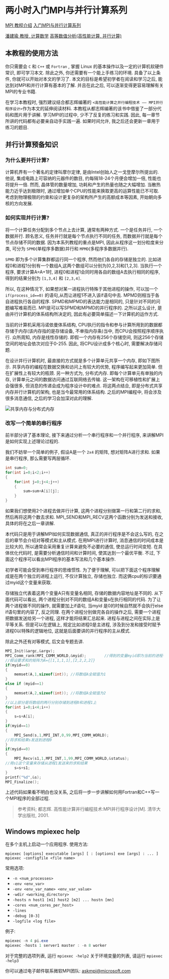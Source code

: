 # 两小时入门MPI与并行计算系列

[MPI 教程介绍](https://mpitutorial.com/tutorials/mpi-introduction/zh_cn/) 
[入门MPI与并行计算系列](https://zhuanlan.zhihu.com/p/355652501)

[潘建瑜 教授, 计算数学](https://math.ecnu.edu.cn/~jypan/Teaching.html)
[高等数值分析(高性能计算, 并行计算)](https://math.ecnu.edu.cn/~jypan/Teaching/ParaComp/index.html)

## 本教程的使用方法

你只需要会 `C` 和 `C++` 或 `Fortran` ,
掌握 Linux 的基本操作以及一定的计算机软硬件常识, 即可学习本文.
除此之外, 你还需要有一个能上手练习的环境.
具备了以上条件, 你就可以开始对本文的学习了.
本文的目标是希望初学者在阅读和学习之后, 能达到对MPI和并行计算有基本的了解.
并且在此之后, 可以逐渐变得更容易理解有关MPI的专业书籍.

在学习本教程时, 强烈建议结合都志辉编著的
`<高性能计算之并行编程技术 —— MPI并行程序设计>`作为本文的延伸阅读材料.
本教程从都志辉编著的该书中借鉴了一部分代码和图片用于讲解.
学习MPI的过程中, 少不了反复的练习和实践.
因此, 每一章节所讲的代码都有必要亲自动手实践一遍.
如果时间允许, 我之后还会更新一章用于练习的题目.

## 并行计算预备知识

### 为什么要并行计算?

计算机界有一个著名的定律叫摩尔定律, 是由Intel创始人之一戈登摩尔所提出的.
他说, 集成电路上可容纳的元器件的数目, 约每隔18-24个月便会增加一倍, 性能也将提升一倍.
然而, 晶体管的数量增加, 功耗和产生的热量也随之大幅增加.
当散热能力近乎达到极限时, 通过增加单个CPU的性能来换取更高的运算性能已不可取.
考虑到物理极限的约束和设计更复杂的架构所产生的高额成本等因素,
开始朝向多核的方向发展.

### 如何实现并行计算?

将一个计算任务分配到多个节点上去计算, 通常有两种方式. 一个是任务并行, 一个数据并行.
顾名思义, 任务并行就是每个节点执行不同的任务, 而数据并行就是每个节点存储不同的数据.
因为本系列教程的重点是MPI, 因此从程序这一划分粒度来分类,
可分为 `SPMD`(单程序多数据)并行和 `MPMD`(多程序多数据并行).

`SPMD` 即为多个计算集群都运行同一个程序, 然而他们各自的存储是独立的.
比如进程0和进程1分别有一个数组A,这两个数组可以分别为[0,2,3]和[1,2,3].
当执行一个程序, 要求计算A=A+1时, 进程0和进程1会同时用各自的数组A去执行相同的程序,
得到的结果分别为 `[1,3,4]` 和 `[2,3,4]`.

所以, 在这种情况下, 如果想对某一进程执行特殊于其他进程的操作,
可以加一个 `if(process_id==0)` 的语句,从而让进程1不进入该if语句中去.
MPMD则相当于各自进程执行各自的程序.
SPMD和MPMD的表达能力是相同的, 只是针对不同的问题编写难易而已.
MPI是可以写SPMD和MPMD的并行程序的.
之所以这么设计, 是由并行计算机的体系结构所决定的,
因此有必要简单描述一下计算机的运作方式.

当前的计算机采用冯诺依曼体系结构,
CPU执行的指令和参与计算所用到的数据都存储于内存(该内存指的是存储设备, 不单指内存条)当中,
而CPU会按照程序顺序执行. 众所周知, 内存是线性存储的.
即假一个内存有256个存储空间, 则这256个存储空间的地址会依次对应于0-255.
因此, 将CPU设计成多个核心时, 需要解决存储问题.

在设计并行计算机时,
最直接的方式就是多个计算单元共享一个内存, 即如下图所示.
共享内存的编程在数据交换和访问上有较大的优势, 程序编写起来更加简单.
但在扩展性上有较大的瓶颈. 另一种方式为, 分布式内存.
即每个计算单元有单独的内存, 计算单元之间的数据访问通过互联网络去传输.
这一架构在可移植性和扩展上会强很多, 但消息的传递会成为程序设计中的难点.
将这两点结合, 即是分布式共享内存并行计算机的架构, 也是当今最常用的体系结构.
之后的MPI编程中, 将会涉及很多消息通信, 之后的学习会加深对此的理解.

![共享内存与分布式内存](https://pic3.zhimg.com/80/v2-e6adab674bf0060626f9fdbe5b09c2ca_720w.jpg)

### 改写一个简单的串行程序

前半部分讲了基本理论,
接下来通过分析一个串行程序和一个并行程序,
来讲解MPI是如何实现上述理论过程的.

我们不妨举一个简单的例子,
假设A是一个 `2x4` 的矩阵, 想对矩阵A进行求和.
如果是串行程序, 那么需要写两层循环.

```cpp
int sum=0;
for(int i=0;i<2;i++)
{
    for(int j=0;j<4;j++)
    {
        sum=sum+A[i][j];
    }
}
```

如果我们想使用2个进程去做并行计算,
这两个进程分别做第一行和第二行的求和, 然后再将这两个数去求和.
MPI_SEND和MPI_RECV这两个函数分别为发送和接收, 具体的将在之后一章讲解.

本代码只是用于讲解MPI如何实现数据通信,
真正的并行程序是不会这么写的,
在之后的章节会介绍对等模式和主从模式.
在用MPI进行计算时, 消息通信的时间成本是比较大的,
所以通常会采用重复计算来避免不必要的通信, 使总运行时间变短.
在具体优化代码时, 是需要分析通信时间和计算时间, 使其达到一个最优平衡.
不过, 下面这个程序可以看出MPI程序的基本写法和几个基本操作.

初学者可能会受到串行程序的思维惯性.
为了便于理解, 可以把下面这个程序理解成是在两个独立的进程上运行,
不仅计算独立, 存储也独立.
而这俩cpu的标识要通过myid这个变量来获取.

存储独立代表着这两个变量A只有变量名相同, 存储的数据内容地址是不同的.
从下面代码可以看出, 两个进程分别对不同的数组A和变量s在执行相同的代码.
为了让两个进程做不同的操作, 就需要加上if语句,
当myid 是0的时候自然就不会执行else if语句里的内容了, 反之同理.
在两个进程分别做完各自的操作之后,
需要一个进程把数据发送给另一个进程, 这样才能将结果汇总起来.
进程与进程之间在实际上是平等关系.
但是可以在逻辑上, 规定比如进程0是主进程, 涉及到分发和接受时赋予进程0以特殊的逻辑地位,
这就是后面要讲的并行程序的主从模式.

除此之外还有对等模式, 后文会专题去讲.

```cpp
MPI_Init(&argc,&argv);
MPI_Comm_rank(MPI_COMM_WORLD,&myid);        //得到的变量myid即为当前的进程号
//假设要求和的矩阵为A={[1,1,1,1],[2,2,2,2]}
if(myid==0)
{
    memset(A,1,sizeof(int)); //将数组A全赋值为1
}
else if (myid==1)
{
    memset(A,2,sizeof(int)); //将数组A全赋值为2
}
//以上部分是将数组的两行分别存储到进程0和进程1上
for(int i=0;i<4;i++)
{
    s=s+A[i];
}
if(myid==1)
{
    MPI_Send(s,1,MPI_INT,0,99,MPI_COMM_WORLD);
//将求和结果s发送到进程0
}
if(myid==0)
{
    MPI_Recv(s1,1,MPI_INT,1,99,MPI_COMM_WORLD,&status);
//用s1这个变量来存储从进程1发送来的求和结果
    s=s+s1;
}
printf("%d",&s);
MPI_Finalize();
```

上述代码如果看不明白也没关系,
之后将一步一步讲解如何用Fortran和C++写一个MPI程序的全部过程.

> 参考资料; 都志辉. 高性能计算并行编程技术:MPI并行程序设计[M]. 清华大学出版社, 2001.

## Windows mpiexec help

在多个主机上启动一个应用程序. 使用方法:

```Compares
mpiexec [options] executable [args] [ : [options] exe [args] : ... ]
mpiexec -configfile <file name>
```

常用选项:

+ `-n <num_processes> `
+ `-env <env_var>`
+ `-env <env_var_name> <env_var_value>`
+ `-wdir <working_directory>`
+ `-hosts n host1 [m1] host2 [m2] ... hostn [mn]`
+ `-cores <num_cores_per_host> `
+ `-lines`
+ `-debug [0-3]`
+ `-logfile <log file>`

例子:

```powershell
mpiexec -n 4 pi.exe
mpiexec -hosts 1 server1 master : -n 8 worker
```

对于完整的选项列表, 运行 `mpiexec -help2`
关于环境变量的列表, 请运行 `mpiexec -help3`

你可以通过电子邮件联系微软MPI团队: askmpi@microsoft.com
